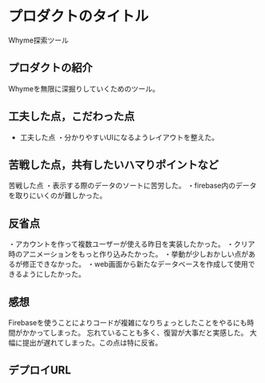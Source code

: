 # プロダクトのタイトル
Whyme探索ツール

## プロダクトの紹介

Whymeを無限に深掘りしていくためのツール。

## 工夫した点，こだわった点
- 工夫した点
 ・分かりやすいUIになるようレイアウトを整えた。

## 苦戦した点，共有したいハマりポイントなど
  苦戦した点
  ・表示する際のデータのソートに苦労した。
  ・firebase内のデータを取りにいくのが難しかった。

## 反省点
・アカウントを作って複数ユーザーが使える昨日を実装したかった。
・クリア時のアニメーションをもっと作り込みたかった。
・挙動が少しおかしい点があるが修正できなかった。
・web画面から新たなデータベースを作成して使用できるようにしたかった。

## 感想
  Firebaseを使うことによりコードが複雑になりちょっとしたことをやるにも時間がかかってしまった。
  忘れていることも多く、復習が大事だと実感した。
  大幅に提出が遅れてしまった。この点は特に反省。

## デプロイURL
